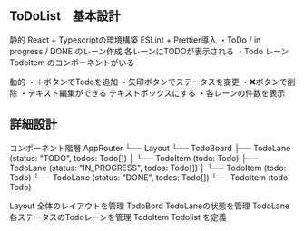 ## ToDoList　基本設計

静的
React + Typescriptの環境構築
ESLint + Prettier導入
・ToDo / in progress / DONE のレーン作成
各レーンにTODOが表示される
・Todo レーン TodoItem のコンポーネントがいる

動的
・＋ボタンでTodoを追加
・矢印ボタンでステータスを変更
・❌ボタンで削除
・テキスト編集ができる テキストボックスにする
・各レーンの件数を表示

## 詳細設計

コンポーネント階層
AppRouter
└── Layout
└── TodoBoard
├── TodoLane (status: "TODO", todos: Todo[])
│ └── TodoItem (todo: Todo)
├── TodoLane (status: "IN_PROGRESS", todos: Todo[])
│ └── TodoItem (todo: Todo)
└── TodoLane (status: "DONE", todos: Todo[])
└── TodoItem (todo: Todo)

Layout 全体のレイアウトを管理
TodoBord TodoLaneの状態を管理
TodoLane 各ステータスのTodoレーンを管理
TodoItem Todolist を定義
